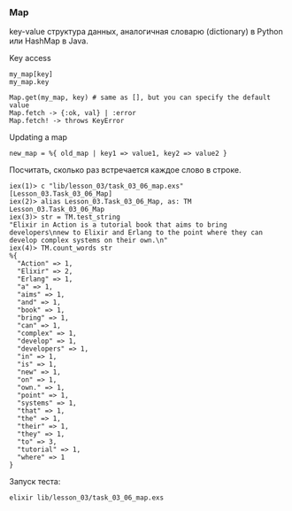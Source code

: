 ### Map

key-value структура данных, аналогичная словарю (dictionary) в Python или HashMap в Java.

Key access
```
my_map[key]
my_map.key

Map.get(my_map, key) # same as [], but you can specify the default value
Map.fetch -> {:ok, val} | :error
Map.fetch! -> throws KeyError
```

Updating a map
```
new_map = %{ old_map | key1 => value1, key2 => value2 }
```

Посчитать, сколько раз встречается каждое слово в строке.
```
iex(1)> c "lib/lesson_03/task_03_06_map.exs"
[Lesson_03.Task_03_06_Map]
iex(2)> alias Lesson_03.Task_03_06_Map, as: TM
Lesson_03.Task_03_06_Map
iex(3)> str = TM.test_string
"Elixir in Action is a tutorial book that aims to bring developers\nnew to Elixir and Erlang to the point where they can develop complex systems on their own.\n"
iex(4)> TM.count_words str  
%{
  "Action" => 1,
  "Elixir" => 2,
  "Erlang" => 1,
  "a" => 1,
  "aims" => 1,
  "and" => 1,
  "book" => 1,
  "bring" => 1,
  "can" => 1,
  "complex" => 1,
  "develop" => 1,
  "developers" => 1,
  "in" => 1,
  "is" => 1,
  "new" => 1,
  "on" => 1,
  "own." => 1,
  "point" => 1,
  "systems" => 1,
  "that" => 1,
  "the" => 1,
  "their" => 1,
  "they" => 1,
  "to" => 3,
  "tutorial" => 1,
  "where" => 1
}
```

Запуск теста:
```
elixir lib/lesson_03/task_03_06_map.exs
```

